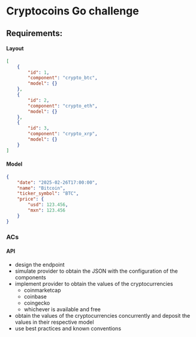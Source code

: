 # Cryptocoins Go challenge

## Requirements:

#### Layout

```json
[
    {
        "id": 1,
        "component": "crypto_btc",
        "model": {}
    },
    {
        "id": 2,
        "component": "crypto_eth",
        "model": {}
    },
    {
        "id": 3,
        "component": "crypto_xrp",
        "model": {}
    }
]
```

#### Model

```json
{
    "date": "2025-02-26T17:00:00",
    "name": "Bitcoin",
    "ticker_symbol": "BTC",
    "price": {
        "usd": 123.456,
        "mxn": 123.456
    }
}
```

### ACs

#### API
- design the endpoint
- simulate provider to obtain the JSON with the configuration of the components
- implement provider to obtain the values of the cryptocurrencies
    - coinmarketcap
    - coinbase
    - coingecko
    - whichever is available and free
- obtain the values of the cryptocurrencies concurrently and deposit the values in their respective model
- use best practices and known conventions
